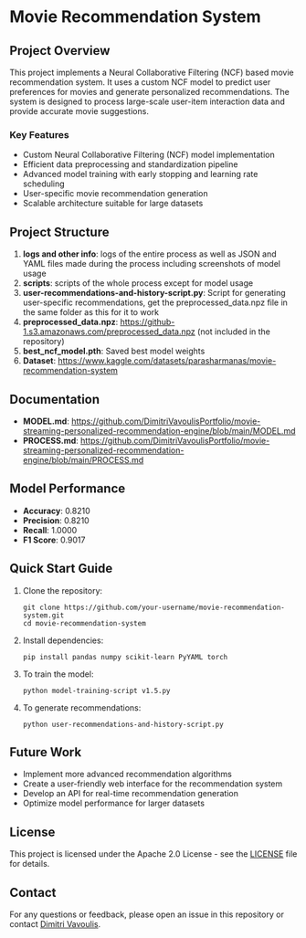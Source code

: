 # Movie Recommendation System

## Project Overview

This project implements a Neural Collaborative Filtering (NCF) based movie recommendation system. It uses a custom NCF model to predict user preferences for movies and generate personalized recommendations. The system is designed to process large-scale user-item interaction data and provide accurate movie suggestions.

### Key Features

- Custom Neural Collaborative Filtering (NCF) model implementation
- Efficient data preprocessing and standardization pipeline
- Advanced model training with early stopping and learning rate scheduling
- User-specific movie recommendation generation
- Scalable architecture suitable for large datasets

## Project Structure

1. **logs and other info**: logs of the entire process as well as JSON and YAML files made during the process including screenshots of model usage
2. **scripts**: scripts of the whole process except for model usage
4. **user-recommendations-and-history-script.py**: Script for generating user-specific recommendations, get the preprocessed_data.npz file in the same folder as this for it to work
5. **preprocessed_data.npz**: https://github-1.s3.amazonaws.com/preprocessed_data.npz (not included in the repository)
6. **best_ncf_model.pth**: Saved best model weights
7. **Dataset**: https://www.kaggle.com/datasets/parasharmanas/movie-recommendation-system

## Documentation

- **MODEL.md**: https://github.com/DimitriVavoulisPortfolio/movie-streaming-personalized-recommendation-engine/blob/main/MODEL.md
- **PROCESS.md**: https://github.com/DimitriVavoulisPortfolio/movie-streaming-personalized-recommendation-engine/blob/main/PROCESS.md

## Model Performance

- **Accuracy**:  0.8210
- **Precision**:  0.8210
- **Recall**: 1.0000
- **F1 Score**: 0.9017

## Quick Start Guide

1. Clone the repository:
   ```
   git clone https://github.com/your-username/movie-recommendation-system.git
   cd movie-recommendation-system
   ```

2. Install dependencies:
   ```
   pip install pandas numpy scikit-learn PyYAML torch
   ```

3. To train the model:
   ```
   python model-training-script v1.5.py
   ```

4. To generate recommendations:
   ```
   python user-recommendations-and-history-script.py
   ```

## Future Work

- Implement more advanced recommendation algorithms
- Create a user-friendly web interface for the recommendation system
- Develop an API for real-time recommendation generation
- Optimize model performance for larger datasets

## License

This project is licensed under the Apache 2.0 License - see the [LICENSE](LICENSE) file for details.

## Contact

For any questions or feedback, please open an issue in this repository or contact [Dimitri Vavoulis](mailto:dimitrivavoulis3@gmail.com).

